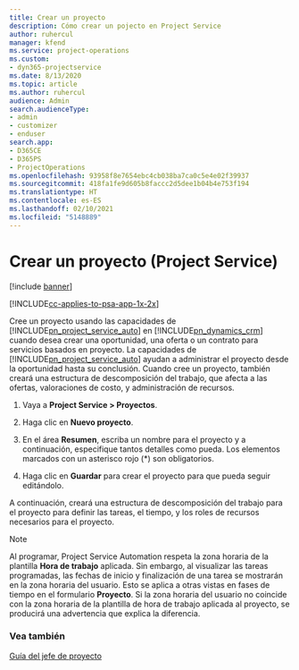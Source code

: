 ```yaml
---
title: Crear un proyecto
description: Cómo crear un pojecto en Project Service
author: ruhercul
manager: kfend
ms.service: project-operations
ms.custom:
- dyn365-projectservice
ms.date: 8/13/2020
ms.topic: article
ms.author: ruhercul
audience: Admin
search.audienceType:
- admin
- customizer
- enduser
search.app:
- D365CE
- D365PS
- ProjectOperations
ms.openlocfilehash: 93958f8e7654ebc4cb038ba7ca0c5e4e02f39937
ms.sourcegitcommit: 418fa1fe9d605b8faccc2d5dee1b04b4e753f194
ms.translationtype: HT
ms.contentlocale: es-ES
ms.lasthandoff: 02/10/2021
ms.locfileid: "5148889"
---
```

# <a name="create-a-project-project-service"></a>Crear un proyecto (Project Service)

[!include [banner](../includes/psa-now-project-operations.md)]

[!INCLUDE[cc-applies-to-psa-app-1x-2x](../includes/cc-applies-to-psa-app-1x-2x.md)]

Cree un proyecto usando las capacidades de [!INCLUDE[pn_project_service_auto](../includes/pn-project-service-auto.md)] en [!INCLUDE[pn_dynamics_crm](../includes/pn-dynamics-crm.md)] cuando desea crear una oportunidad, una oferta o un contrato para servicios basados en proyecto. La capacidades de [!INCLUDE[pn_project_service_auto](../includes/pn-project-service-auto.md)] ayudan a administrar el proyecto desde la oportunidad hasta su conclusión. Cuando cree un proyecto, también creará una estructura de descomposición del trabajo, que afecta a las ofertas, valoraciones de costo, y administración de recursos.  
  
1.  Vaya a **Project Service > Proyectos**.  
  
2.  Haga clic en **Nuevo proyecto**.  
  
3.  En el área **Resumen**, escriba un nombre para el proyecto y a continuación, especifique tantos detalles como pueda. Los elementos marcados con un asterisco rojo (*) son obligatorios.  
  
4.  Haga clic en **Guardar** para crear el proyecto para que pueda seguir editándolo.  
  
A continuación, creará una estructura de descomposición del trabajo para el proyecto para definir las tareas, el tiempo, y los roles de recursos necesarios para el proyecto.  

> [!NOTE]
> Al programar, Project Service Automation respeta la zona horaria de la plantilla **Hora de trabajo** aplicada. Sin embargo, al visualizar las tareas programadas, las fechas de inicio y finalización de una tarea se mostrarán en la zona horaria del usuario. Esto se aplica a otras vistas en fases de tiempo en el formulario **Proyecto**. Si la zona horaria del usuario no coincide con la zona horaria de la plantilla de hora de trabajo aplicada al proyecto, se producirá una advertencia que explica la diferencia. 
  
### <a name="see-also"></a>Vea también  
 [Guía del jefe de proyecto](../psa/project-manager-guide.md)
